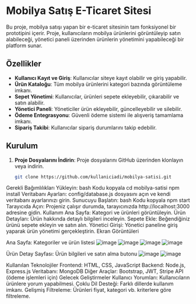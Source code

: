 # **Mobilya Satış E-Ticaret Sitesi**

Bu proje, mobilya satışı yapan bir e-ticaret sitesinin tam fonksiyonel bir prototipini içerir. Proje, kullanıcıların mobilya ürünlerini görüntüleyip satın alabileceği, yönetici paneli üzerinden ürünlerin yönetimini yapabileceği bir platform sunar.

## **Özellikler**

- **Kullanıcı Kayıt ve Giriş**: Kullanıcılar siteye kayıt olabilir ve giriş yapabilir.
- **Ürün Kataloğu**: Tüm mobilya ürünlerini kategori bazında görüntüleme imkanı.
- **Sepet Yönetimi**: Kullanıcılar, ürünleri sepete ekleyebilir, çıkarabilir ve satın alabilir.
- **Yönetici Paneli**: Yöneticiler ürün ekleyebilir, güncelleyebilir ve silebilir.
- **Ödeme Entegrasyonu**: Güvenli ödeme sistemi ile alışveriş tamamlama imkanı.
- **Sipariş Takibi**: Kullanıcılar sipariş durumlarını takip edebilir.

## **Kurulum**

1. **Proje Dosyalarını İndirin**: Proje dosyalarını GitHub üzerinden klonlayın veya indirin.
   ```bash
   git clone https://github.com/kullaniciadi/mobilya-satisi.git
Gerekli Bağımlılıkları Yükleyin:
bash
Kodu kopyala
cd mobilya-satisi
npm install
Veritabanı Ayarları: config/database.js dosyasını açın ve kendi veritabanı ayarlarınızı girin.
Sunucuyu Başlatın:
bash
Kodu kopyala
npm start
Tarayıcıda Açın: Projeniz çalışır durumda, tarayıcınızda http://localhost:3000 adresine gidin.
Kullanım
Ana Sayfa: Kategori ve ürünleri görüntüleyin.
Ürün Detayları: Ürün hakkında detaylı bilgileri inceleyin.
Sepete Ekle: Beğendiğiniz ürünü sepete ekleyin ve satın alın.
Yönetici Girişi: Yönetici paneline giriş yaparak ürün yönetimi gerçekleştirin.
Ekran Görüntüleri

Ana Sayfa: Kategoriler ve ürün listesi
![image](https://github.com/user-attachments/assets/b2237c1d-68fc-47a0-bb6c-5ee9ab0b8585)
![image](https://github.com/user-attachments/assets/6c36c38d-dcb8-42cf-9cb5-1008bf804ba1)
![image](https://github.com/user-attachments/assets/8b299dc5-fb5f-4a4b-b3d8-2bafd315cda0)
![image](https://github.com/user-attachments/assets/0efb41ae-bdcf-4188-a70f-b0ad5acf9dda)


Ürün Detay Sayfası: Ürün bilgileri ve satın alma butonu
![image](https://github.com/user-attachments/assets/ed00e8a5-0a93-47bc-b1c3-0efcdf3ad919)
![image](https://github.com/user-attachments/assets/27bc6973-2bcc-49b9-90c6-c1dda74d7ee1)

Kullanılan Teknolojiler
Frontend: HTML, CSS, JavaScript
Backend: Node.js, Express.js
Veritabanı: MongoDB
Diğer Araçlar: Bootstrap, JWT, Stripe API (ödeme işlemleri için)
Gelecek Geliştirmeler
Kullanıcı Yorumları: Kullanıcıların ürünlere yorum yapabilmesi.
Çoklu Dil Desteği: Farklı dillerde kullanım imkanı.
Gelişmiş Filtreleme: Ürünleri fiyat, kategori vb. kriterlere göre filtreleme.
